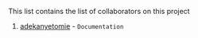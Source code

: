 This list contains the list of collaborators on this project

1. [adekanyetomie](https://github.com/adekanyetomie) - `Documentation`